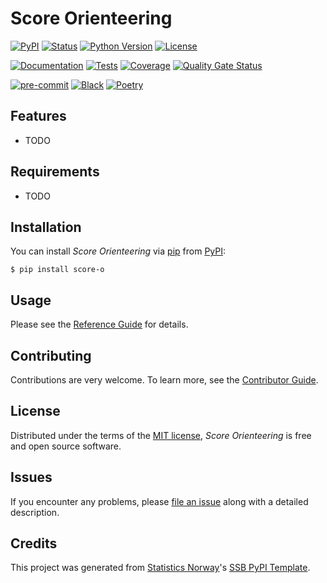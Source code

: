 # Score Orienteering

[![PyPI](https://img.shields.io/pypi/v/score-o.svg)][pypi status]
[![Status](https://img.shields.io/pypi/status/score-o.svg)][pypi status]
[![Python Version](https://img.shields.io/pypi/pyversions/score-o)][pypi status]
[![License](https://img.shields.io/pypi/l/score-o)][license]

[![Documentation](https://github.com/arnesor/score-o/actions/workflows/docs.yml/badge.svg)][documentation]
[![Tests](https://github.com/arnesor/score-o/workflows/Tests/badge.svg)][tests]
[![Coverage](https://sonarcloud.io/api/project_badges/measure?project=arnesor_score-o&metric=coverage)][sonarcov]
[![Quality Gate Status](https://sonarcloud.io/api/project_badges/measure?project=arnesor_score-o&metric=alert_status)][sonarquality]

[![pre-commit](https://img.shields.io/badge/pre--commit-enabled-brightgreen?logo=pre-commit&logoColor=white)][pre-commit]
[![Black](https://img.shields.io/badge/code%20style-black-000000.svg)][black]
[![Poetry](https://img.shields.io/endpoint?url=https://python-poetry.org/badge/v0.json)][poetry]

[pypi status]: https://pypi.org/project/score-o/
[documentation]: https://arnesor.github.io/score-o
[tests]: https://github.com/arnesor/score-o/actions?workflow=Tests
[sonarcov]: https://sonarcloud.io/summary/overall?id=arnesor_score-o
[sonarquality]: https://sonarcloud.io/summary/overall?id=arnesor_score-o
[pre-commit]: https://github.com/pre-commit/pre-commit
[black]: https://github.com/psf/black
[poetry]: https://python-poetry.org/

## Features

- TODO

## Requirements

- TODO

## Installation

You can install _Score Orienteering_ via [pip] from [PyPI]:

```console
$ pip install score-o
```

## Usage

Please see the [Reference Guide] for details.

## Contributing

Contributions are very welcome.
To learn more, see the [Contributor Guide].

## License

Distributed under the terms of the [MIT license][license],
_Score Orienteering_ is free and open source software.

## Issues

If you encounter any problems,
please [file an issue] along with a detailed description.

## Credits

This project was generated from [Statistics Norway]'s [SSB PyPI Template].

[statistics norway]: https://www.ssb.no/en
[pypi]: https://pypi.org/
[ssb pypi template]: https://github.com/statisticsnorway/ssb-pypitemplate
[file an issue]: https://github.com/arnesor/score-o/issues
[pip]: https://pip.pypa.io/

<!-- github-only -->

[license]: https://github.com/arnesor/score-o/blob/main/LICENSE
[contributor guide]: https://github.com/arnesor/score-o/blob/main/CONTRIBUTING.md
[reference guide]: https://arnesor.github.io/score-o/reference.html
